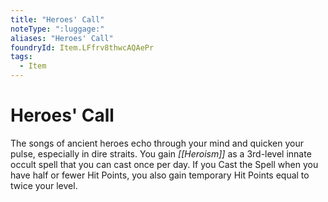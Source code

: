 ```yaml
---
title: "Heroes' Call"
noteType: ":luggage:"
aliases: "Heroes' Call"
foundryId: Item.LFfrv8thwcAQAePr
tags:
  - Item
---
```


# Heroes' Call

The songs of ancient heroes echo through your mind and quicken your pulse, especially in dire straits. You gain _[[Heroism]]_ as a 3rd-level innate occult spell that you can cast once per day. If you Cast the Spell when you have half or fewer Hit Points, you also gain temporary Hit Points equal to twice your level.


